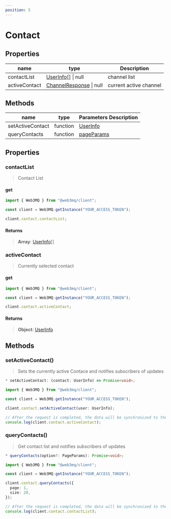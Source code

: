 ```yaml
---
position: 5
---
```


# Contact

## Properties

| name          | type                                                               | Description            |
| ------------- | ------------------------------------------------------------------ | ---------------------- |
| contactList   | [UserInfo](/docs/Web3MQ-SDK/JS-SDK/types/#userinfo)[] \| null      | channel list           |
| activeContact | [ChannelResponse](/docs/Web3MQ-SDK/JS-SDK/types/#userinfo) \| null | current active channel |

## Methods

| name             | type     | Parameters Description                                  |
| ---------------- | -------- | ------------------------------------------------------- |
| setActiveContact | function | [UserInfo](/docs/Web3MQ-SDK/JS-SDK/types/#userinfo)     |
| queryContacts    | function | [pageParams](/docs/Web3MQ-SDK/JS-SDK/types/#pageparams) |

## Properties

### contactList

> Contact List

#### get

```typescript
import { Web3MQ } from "@web3mq/client";

const client = Web3MQ.getInstance("YOUR_ACCESS_TOKEN");

client.contact.contactList;
```

#### Returns

> **Array**: [UserInfo](/docs/Web3MQ-SDK/JS-SDK/types/#userinfo)[]

### activeContact

> Currently selected contact

#### get

```typescript
import { Web3MQ } from "@web3mq/client";

const client = Web3MQ.getInstance("YOUR_ACCESS_TOKEN");

client.contact.activeContact;
```

#### Returns

> **Object**: [UserInfo](/docs/Web3MQ-SDK/JS-SDK/types/#userinfo)

## Methods

### setActiveContact()

> Sets the currently active Contace and notifies subscribers of updates

```typescript
* setActiveContact: (contact: UserInfo) => Promise<void>;
```

```typescript
import { Web3MQ } from "@web3mq/client";

const client = Web3MQ.getInstance("YOUR_ACCESS_TOKEN");

client.contact.setActiveContact(user: UserInfo);

// After the request is completed, the data will be synchronized to the client
console.log(client.contact.activeContact);
```

### queryContacts()

> Get contact list and notifies subscribers of updates

```typescript
* queryContacts(option?: PageParams): Promise<void>;
```

```typescript
import { Web3MQ } from "@web3mq/client";

const client = Web3MQ.getInstance("YOUR_ACCESS_TOKEN");

client.contact.queryContacts({
  page: 1,
  size: 20,
});

// After the request is completed, the data will be synchronized to the client
console.log(client.contact.contactList);
```
